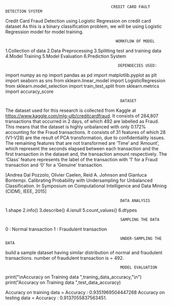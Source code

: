                                                   CREDIT CARD FAULT DETECTION SYSTEM
Credit Card Fraud Detection using Logistic Regression on credit card dataset
As this is a binary classification problem, we will be using Logistic Regression model for model training.

                                                    WORKFLOW OF MODEL
1.Collection of data
2.Data Preprocessing
3.Splitting test and training data
4.Model Training
5.Model Evaluation
6.Prediction System

                                                     DEPENDECIES USED:
import numpy as np
import pandas as pd
import matplotlib.pyplot as plt
import seaborn as sns
from sklearn.linear_model import LogisticRegression
from sklearn.model_selection import train_test_split
from sklearn.metrics import accuracy_score


                                                      DATASET
The dataset used for this research is collected from Kaggle at https://www.kaggle.com/mlg-ulb/creditcardfraud. It consists of 284,807 transactions that occurred in 2 days, of which 492 are labelled as Fraud. This means that the dataset is highly unbalanced with only 0.172% accounting for the Fraud transactions. It consists of 31 features of which 28 (V1-V28) are the result of PCA transformation, due to confidentiality issues. The remaining features that are not transformed are ‘Time’ and ‘Amount’, which represent the seconds elapsed between each transaction and the first transaction in the dataset and, the transaction amount respectively. The ‘Class’ feature represents the label of the transaction with ‘1’ for a Fraud transaction and ‘0’ for a ‘Genuine’ transaction.

[Andrea Dal Pozzolo, Olivier Caelen, Reid A. Johnson and Gianluca Bontempi. Calibrating Probability with Undersampling for Unbalanced Classification. In Symposium on Computational Intelligence and Data Mining (CIDM), IEEE, 2015]

                                                      DATA ANALYSIS
1.shape
2.info()
3.describe()
4.isnull
5.count_values()
6.dtypes

                                                      SAMPLING THE DATA
0 : Normal transaction
1 : Fraudulent transaction

                                                      UNDER-SAMPLING THE DATA
build a sample dataset having similar distribution of normal and fraudulent transactions.
number of fraudulent transaction is = 492.

                                                      MODEL EVALUATION
print("\nAccuracy on Training data ",traning_data_accuracy,"\n")
print("Accuracy on Training data ",test_data_accuracy)

Accuracy on training data = Accuracy :  0.9351969504447268
Accuracy on testing data = Accuracy : 0.9137055837563451.


